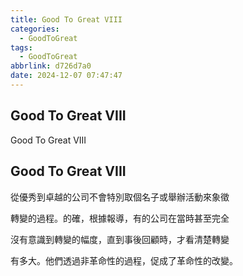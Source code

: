 ```yaml
---
title: Good To Great VIII
categories:
  - GoodToGreat
tags:
  - GoodToGreat
abbrlink: d726d7a0
date: 2024-12-07 07:47:47
---
```

Good To Great VIII
-----------------------------------------------------------------------------------------------
<!--more-->
Good To Great VIII

Good To Great VIII
-----------------------------------------------------------------------------------------------
從優秀到卓越的公司不會特別取個名子或舉辦活動來象徵

轉變的過程。的確，根據報導，有的公司在當時甚至完全

沒有意識到轉變的幅度，直到事後回顧時，才看清楚轉變

有多大。他們透過非革命性的過程，促成了革命性的改變。